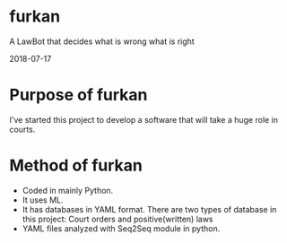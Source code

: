 # furkan
A LawBot that decides what is wrong what is right

2018-07-17

# Purpose of furkan
I've started this project to develop a software that will take a huge role in courts.

# Method of furkan
- Coded in mainly Python.
- It uses ML. 
- It has databases in YAML format. There are two types of database in this project: Court orders and positive(written) laws
- YAML files analyzed with Seq2Seq module in python.
